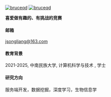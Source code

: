[![bruceqd](https://img.shields.io/badge/%20gitee%20-8A2BE2)](https://gitee.com/liangjingsong)  [![bruceqd](https://img.shields.io/badge/%20csdn%20-8A2BE2)](https://blog.csdn.net/qq_41735337)

<strong>喜爱做有趣的、有挑战的竞赛</strong>



#### 邮箱
jsongliang@163.com


#### 教育背景
2021-2025, 中南民族大学, 计算机科学与技术 , 学士

#### 研究方向
服务端开发，数据挖掘，深度学习，生物信息学

